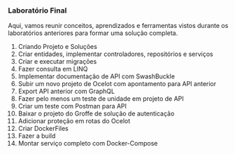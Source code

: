 ### Laboratório Final

Aqui, vamos reunir conceitos, aprendizados e ferramentas vistos durante os laboratórios anteriores para formar uma solução completa.

1. Criando Projeto e Soluções
2. Criar entidades, implementar controladores, repositórios e serviços
3. Criar e executar migrações
4. Fazer consulta em LINQ
5. Implementar documentação de API com SwashBuckle
6. Subir um novo projeto de Ocelot com apontamento para API anterior
7. Export API anterior com GraphQL
8. Fazer pelo menos um teste de unidade em projeto de API
9. Criar um teste com Postman para API
10. Baixar o projeto do Groffe de solução de autenticação
11. Adicionar proteção em rotas do Ocelot
12. Criar DockerFiles
13. Fazer a build
14. Montar serviço completo com Docker-Compose